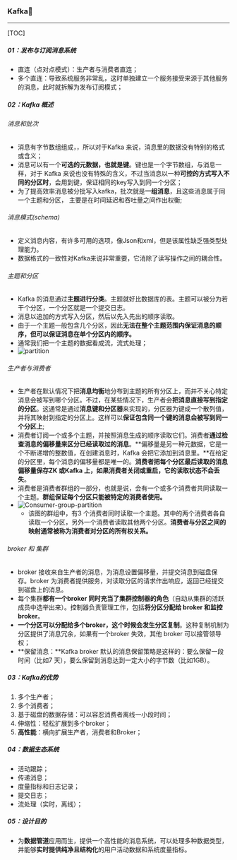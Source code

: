 ### Kafka

------

[TOC]

##### 01：发布与订阅消息系统

- 直连（点对点模式）：生产者与消费者直连；
- 多个直连：导致系统服务非常乱，这时单独建立一个服务接受来源于其他服务的消息，此时就拆解为发布订阅模式；

##### 02：Kafka 概述

###### 消息和批次

- 消息有字节数组组成，，所以对于Kafka 来说，消息里的数据没有特别的格式或含义；
- 消息可以有一个**可选的元数据，也就是键**。键也是一个字节数组，与消息一样，对于 Kafka 来说也没有特殊的含义，不过当消息以一种**可控的方式写入不同的分区时**，会用到键，保证相同的key写入到同一个分区；
- 为了提高效率消息被分批写入kafka，批次就是**一组消息**，且这些消息属于同一个主题和分区， 主要是在时间延迟和吞吐量之间作出权衡;

###### 消息模式(schema)

- 定义消息内容，有许多可用的选项，像Json和xml，但是该属性缺乏强类型处理能力。
- 数据格式的一致性对Kafka来说非常重要，它消除了读写操作之间的耦合性。

###### 主题和分区

- Kafka 的消息通过**主题进行分类**。主题就好比数据库的表。主题可以被分为若干个分区，一个分区就是一个提交日志。
- 消息以追加的方式写入分区，然后以先入先出的顺序读取。
- 由于一个主题一般包含几个分区，因此**无法在整个主题范围内保证消息的顺序，但可以保证消息在单个分区内的顺序。**
- 通常我们把一个主题的数据看成流，流式处理；
- ![partition](/Users/likang/Code/Git/Middleware/MQ/photos/partition.png)

###### 生产者与消费者

- 生产者在默认情况下把**消息均衡**地分布到主题的所有分区上，而并不关心特定消息会被写到哪个分区。不过，在某些情况下，生产者会**把消息直接写到指定的分区**。这通常是通过**消息键和分区器**来实现的，分区器为键成一个散列值，并将其映射到指定的分区上。这样可以**保证包含同一个键的消息会被写到同一个分区上**;
- 消费者订阅一个或多个主题，并按照消息生成的顺序读取它们。消费者**通过检查消息的偏移量来区分已经读取过的消息**。**偏移量是另一种元数据，它是一个不断递增的整数值，在创建消息时，Kafka 会把它添加到消息里。**在给定的分区里，每个消息的偏移量都是唯一的。**消费者把每个分区最后读取的消息偏移量保存ZK 或Kafka 上，如果消费者关闭或重启，它的读取状态不会丢失**。
- 消费者是消费者群组的一部分，也就是说，会有一个或多个消费者共同读取一个主题。**群组保证每个分区只能被特定的消费者使用。**
- ![Consumer-group-partition](/Users/likang/Code/Git/Middleware/MQ/photos/Consumer-group-partition.png)
  - 该图的群组中，有3 个消费者同时读取一个主题。其中的两个消费者各自读取一个分区，另外一个消费者读取其他两个分区。**消费者与分区之间的映射通常被称为消费者对分区的所有权关系。**

###### broker 和 集群

- broker 接收来自生产者的消息，为消息设置偏移量，并提交消息到磁盘保存。broker 为消费者提供服务，对读取分区的请求作出响应，返回已经提交到磁盘上的消息。
- 每个集群**都有一个broker 同时充当了集群控制器的角色**（自动从集群的活跃成员中选举出来）。控制器负责管理工作，包括**将分区分配给 broker 和监控broker**。
- **一个分区可以分配给多个broker，这个时候会发生分区复制**。这种复制机制为分区提供了消息冗余，如果有一个broker 失效，其他 broker 可以接管领导权；
- **保留消息：**Kafka broker 默认的消息保留策略是这样的：要么保留一段时间（比如7 天），要么保留到消息达到一定大小的字节数（比如1GB）。

##### 03：Kafka的优势

1. 多个生产者；
2. 多个消费者；
3. 基于磁盘的数据存储：可以容忍消费者离线一小段时间；
4. 伸缩性：轻松扩展到多个broker；
5. **高性能**：横向扩展生产者，消费者和Broker；

##### 04：数据生态系统

- 活动跟踪；
- 传递消息；
- 度量指标和日志记录；
- 提交日志；
- 流处理（实时，离线）；

##### 05：设计目的

- 为**数据管道**应用而生，提供一个高性能的消息系统，可以处理多种数据类型，并能够**实时提供纯净且结构化**的用户活动数据和系统度量指标。












